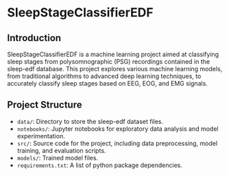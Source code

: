 # SleepStageClassifierEDF

## Introduction
SleepStageClassifierEDF is a machine learning project aimed at classifying sleep stages from polysomnographic (PSG) recordings contained in the sleep-edf database. This project explores various machine learning models, from traditional algorithms to advanced deep learning techniques, to accurately classify sleep stages based on EEG, EOG, and EMG signals. 

## Project Structure
- `data/`: Directory to store the sleep-edf dataset files.
- `notebooks/`: Jupyter notebooks for exploratory data analysis and model experimentation.
- `src/`: Source code for the project, including data preprocessing, model training, and evaluation scripts.
- `models/`: Trained model files.
- `requirements.txt`: A list of python package dependencies.
